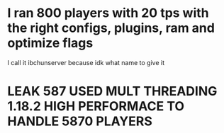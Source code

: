 # I ran 800 players with 20 tps with the right configs, plugins, ram and optimize flags
I call it ibchunserver because idk what name to give it

# LEAK 587 USED MULT THREADING 1.18.2 HIGH PERFORMACE TO HANDLE 5870 PLAYERS
